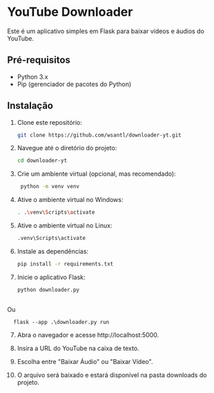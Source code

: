 # YouTube Downloader

Este é um aplicativo simples em Flask para baixar vídeos e áudios do YouTube.

## Pré-requisitos

- Python 3.x
- Pip (gerenciador de pacotes do Python)

## Instalação

1. Clone este repositório:
   ```bash
   git clone https://github.com/wsantl/downloader-yt.git


2. Navegue até o diretório do projeto:
   ```bash
   cd downloader-yt
   

3. Crie um ambiente virtual (opcional, mas recomendado):
   ```bash
    python -m venv venv


4. Ative o ambiente virtual no Windows:
      ```bash
    . .\venv\Scripts\activate

5. Ative o ambiente virtual no Linux:
      ```bash
   .venv\Scripts\activate
   
6. Instale as dependências:

   ```bash
   pip install -r requirements.txt


7. Inicie o aplicativo Flask:

   ```bash
   python downloader.py
    
Ou

      flask --app .\downloader.py run



7. Abra o navegador e acesse http://localhost:5000.
   
8. Insira a URL do YouTube na caixa de texto.
    
9. Escolha entre "Baixar Áudio" ou "Baixar Vídeo".
    
10. O arquivo será baixado e estará disponível na pasta downloads do projeto.



